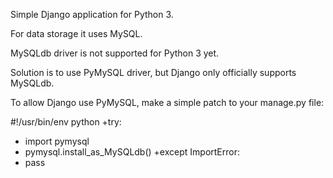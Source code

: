 Simple Django application for Python 3.

For data storage it uses MySQL.

MySQLdb driver is not supported for Python 3 yet.

Solution is to use PyMySQL driver, but Django only officially supports MySQLdb.

To allow Django use PyMySQL, make a simple patch to your manage.py file:

#!/usr/bin/env python
+try:
+    import pymysql
+    pymysql.install_as_MySQLdb()
+except ImportError:
+    pass 